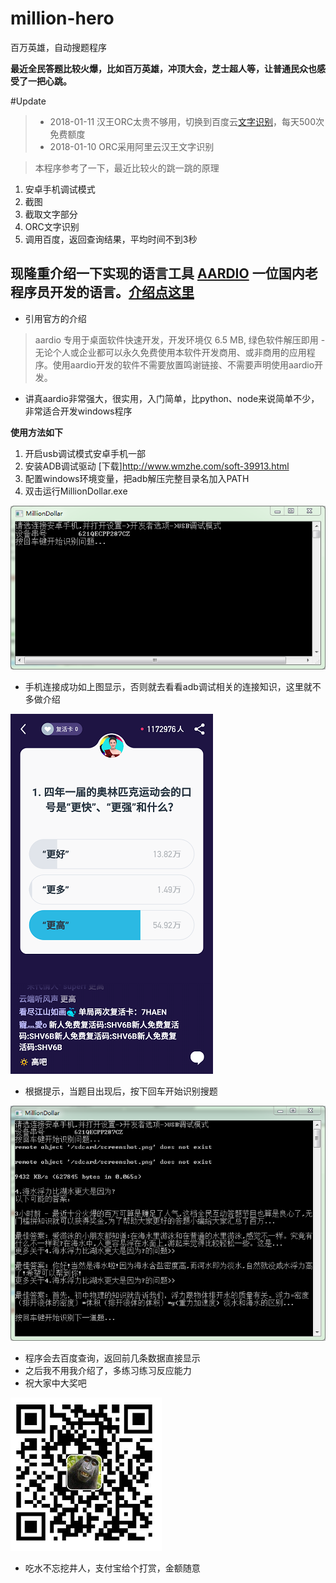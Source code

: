 # million-hero
百万英雄，自动搜题程序

**最近全民答题比较火爆，比如百万英雄，冲顶大会，芝士超人等，让普通民众也感受了一把心跳。**

#Update
> - 2018-01-11 汉王ORC太贵不够用，切换到百度云[文字识别](http://ai.baidu.com/docs#/OCR-API/top)，每天500次免费额度
> - 2018-01-10 ORC采用阿里云汉王文字识别


> 本程序参考了一下，最近比较火的跳一跳的原理
1. 安卓手机调试模式
2. 截图
3. 截取文字部分
4. ORC文字识别
5. 调用百度，返回查询结果，平均时间不到3秒

## 现隆重介绍一下实现的语言工具 [AARDIO](http://bbs.aardio.com/) 一位国内老程序员开发的语言。[介绍点这里](http://bbs.aardio.com/portal.php?mod=view&aid=5)
- 引用官方的介绍
> aardio 专用于桌面软件快速开发，开发环境仅 6.5 MB, 绿色软件解压即用 -  无论个人或企业都可以永久免费使用本软件开发商用、或非商用的应用程序。使用aardio开发的软件不需要放置鸣谢链接、不需要声明使用aardio开发。 

- 讲真aardio非常强大，很实用，入门简单，比python、node来说简单不少，非常适合开发windows程序

**使用方法如下**
1. 开启usb调试模式安卓手机一部
2. 安装ADB调试驱动 [下载]http://www.wmzhe.com/soft-39913.html
3. 配置windows环境变量，把adb解压完整目录名加入PATH
4. 双击运行MillionDollar.exe

![1.png](res/1.png)

- 手机连接成功如上图显示，否则就去看看adb调试相关的连接知识，这里就不多做介绍

![screenshot.png](res/screenshot.png)

- 根据提示，当题目出现后，按下回车开始识别搜题

![2.png](res/2.png)

- 程序会去百度查询，返回前几条数据直接显示
- 之后我不用我介绍了，多练习练习反应能力
- 祝大家中大奖吧

![screenshot.png](res/alipay.png)
- 吃水不忘挖井人，支付宝给个打赏，金额随意


